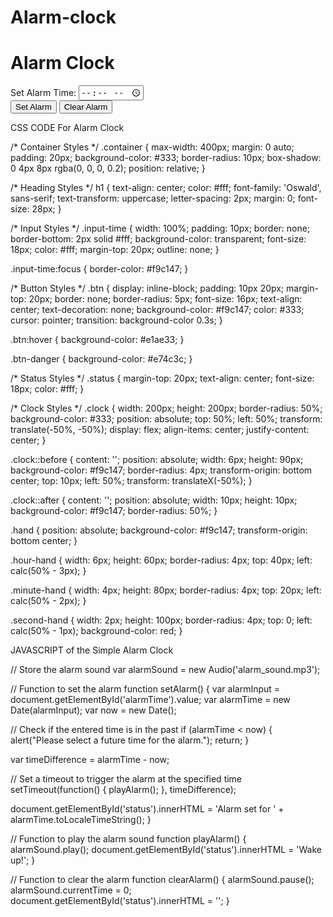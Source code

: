 # Alarm-clock
<!DOCTYPE html>
<html>
<head>
  <title>Alarm Clock</title>
  <link rel="stylesheet" href="https://maxcdn.bootstrapcdn.com/bootstrap/4.0.0/css/bootstrap.min.css">
</head>
<body>
  <div class="container">
    <h1 class="mt-4">Alarm Clock</h1>
    <div class="form-group">
      <label for="alarmTime">Set Alarm Time:</label>
      <input type="time" class="form-control" id="alarmTime">
    </div>
    <button class="btn btn-primary" onclick="setAlarm()">Set Alarm</button>
    <button class="btn btn-danger" onclick="clearAlarm()">Clear Alarm</button>
    <div id="status"></div>
  </div>
  
  <script src="script.js"></script>
</body>
</html>

CSS CODE For Alarm Clock 

/* Container Styles */
.container {
  max-width: 400px;
  margin: 0 auto;
  padding: 20px;
  background-color: #333;
  border-radius: 10px;
  box-shadow: 0 4px 8px rgba(0, 0, 0, 0.2);
  position: relative;
}

/* Heading Styles */
h1 {
  text-align: center;
  color: #fff;
  font-family: 'Oswald', sans-serif;
  text-transform: uppercase;
  letter-spacing: 2px;
  margin: 0;
  font-size: 28px;
}

/* Input Styles */
.input-time {
  width: 100%;
  padding: 10px;
  border: none;
  border-bottom: 2px solid #fff;
  background-color: transparent;
  font-size: 18px;
  color: #fff;
  margin-top: 20px;
  outline: none;
}

.input-time:focus {
  border-color: #f9c147;
}

/* Button Styles */
.btn {
  display: inline-block;
  padding: 10px 20px;
  margin-top: 20px;
  border: none;
  border-radius: 5px;
  font-size: 16px;
  text-align: center;
  text-decoration: none;
  background-color: #f9c147;
  color: #333;
  cursor: pointer;
  transition: background-color 0.3s;
}

.btn:hover {
  background-color: #e1ae33;
}

.btn-danger {
  background-color: #e74c3c;
}

/* Status Styles */
.status {
  margin-top: 20px;
  text-align: center;
  font-size: 18px;
  color: #fff;
}

/* Clock Styles */
.clock {
  width: 200px;
  height: 200px;
  border-radius: 50%;
  background-color: #333;
  position: absolute;
  top: 50%;
  left: 50%;
  transform: translate(-50%, -50%);
  display: flex;
  align-items: center;
  justify-content: center;
}

.clock::before {
  content: '';
  position: absolute;
  width: 6px;
  height: 90px;
  background-color: #f9c147;
  border-radius: 4px;
  transform-origin: bottom center;
  top: 10px;
  left: 50%;
  transform: translateX(-50%);
}

.clock::after {
  content: '';
  position: absolute;
  width: 10px;
  height: 10px;
  background-color: #f9c147;
  border-radius: 50%;
}

.hand {
  position: absolute;
  background-color: #f9c147;
  transform-origin: bottom center;
}

.hour-hand {
  width: 6px;
  height: 60px;
  border-radius: 4px;
  top: 40px;
  left: calc(50% - 3px);
}

.minute-hand {
  width: 4px;
  height: 80px;
  border-radius: 4px;
  top: 20px;
  left: calc(50% - 2px);
}

.second-hand {
  width: 2px;
  height: 100px;
  border-radius: 4px;
  top: 0;
  left: calc(50% - 1px);
  background-color: red;
}

JAVASCRIPT of the Simple Alarm Clock

// Store the alarm sound
var alarmSound = new Audio('alarm_sound.mp3');

// Function to set the alarm
function setAlarm() {
  var alarmInput = document.getElementById('alarmTime').value;
  var alarmTime = new Date(alarmInput);
  var now = new Date();

  // Check if the entered time is in the past
  if (alarmTime < now) {
    alert("Please select a future time for the alarm.");
    return;
  }

  var timeDifference = alarmTime - now;

  // Set a timeout to trigger the alarm at the specified time
  setTimeout(function() {
    playAlarm();
  }, timeDifference);
  
  document.getElementById('status').innerHTML = 'Alarm set for ' + alarmTime.toLocaleTimeString();
}

// Function to play the alarm sound
function playAlarm() {
  alarmSound.play();
  document.getElementById('status').innerHTML = 'Wake up!';
}

// Function to clear the alarm
function clearAlarm() {
  alarmSound.pause();
  alarmSound.currentTime = 0;
  document.getElementById('status').innerHTML = '';
}
